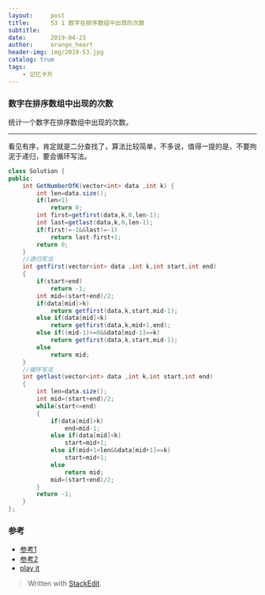 ```yaml
---
layout:     post
title:      53 1 数字在排序数组中出现的次数
subtitle:  
date:       2019-04-23
author:     orange_heart
header-img: img/2019-53.jpg
catalog: true
tags:
    - 记忆卡片
---
```


###   数字在排序数组中出现的次数
统计一个数字在排序数组中出现的次数。

-----------------

看见有序，肯定就是二分查找了，算法比较简单，不多说，值得一提的是，不要拘泥于递归，要会循环写法。

```java
class Solution {
public:
    int GetNumberOfK(vector<int> data ,int k) {
        int len=data.size();
        if(len<1)
            return 0;
        int first=getfirst(data,k,0,len-1);
        int last=getlast(data,k,0,len-1);
        if(first!=-1&&last!=-1)
            return last-first+1;
        return 0;
    }
    //递归写法
    int getfirst(vector<int> data ,int k,int start,int end)
    {
        if(start>end)
            return -1;
        int mid=(start+end)/2;
        if(data[mid]>k)
            return getfirst(data,k,start,mid-1);
        else if(data[mid]<k)
            return getfirst(data,k,mid+1,end);
        else if((mid-1)>=0&&data[mid-1]==k)
            return getfirst(data,k,start,mid-1);
        else
            return mid;
    }
    //循环写法
    int getlast(vector<int> data ,int k,int start,int end)
    {
        int len=data.size();
        int mid=(start+end)/2;
        while(start<=end)
        {
            if(data[mid]>k)
                end=mid-1;
            else if(data[mid]<k)
                start=mid+1;
            else if(mid+1<len&&data[mid+1]==k)
                start=mid+1;
            else
                return mid;
            mid=(start+end)/2;
        }
        return -1;
    }
};

```

### 参考

- [参考1](https://github.com/zhedahht/CodingInterviewChinese2)
- [参考2](https://github.com/gatieme/CodingInterviews)
- [play it](https://www.nowcoder.com/practice/70610bf967994b22bb1c26f9ae901fa2?tpId=13&tqId=11190&tPage=2&rp=3&ru=/ta/coding-interviews&qru=/ta/coding-interviews/question-ranking)



> Written with [StackEdit](https://stackedit.io/).

<head>
    <script src="https://cdn.mathjax.org/mathjax/latest/MathJax.js?config=TeX-AMS-MML_HTMLorMML" type="text/javascript"></script>
    <script type="text/x-mathjax-config">
        MathJax.Hub.Config({
            tex2jax: {
            skipTags: ['script', 'noscript', 'style', 'textarea', 'pre'],
            inlineMath: [['$','$']]
            }
        });
    </script>
</head>
<!--stackedit_data:
eyJoaXN0b3J5IjpbLTIwNzAxOTI2MDUsMTU1NzUwMzEwMF19
-->